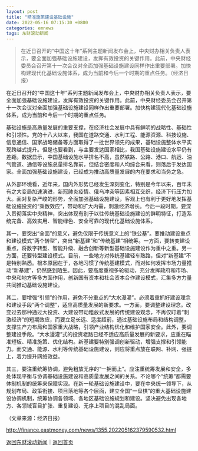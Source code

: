 ```yaml
---
layout: post
title: "精准施策建设基础设施"
date: 2022-05-16 07:15:30 +0800
categories: emnews
tags: 东财滚动新闻
---
```

> 在近日召开的“中国这十年”系列主题新闻发布会上，中央财办相关负责人表示，要全面加强基础设施建设，发挥有效投资的关键作用。此前，中央财经委员会召开第十一次会议对全面加强基础设施建设同样作出重要部署。加快构建现代化基础设施体系，成为当前和今后一个时期的重点任务。（经济日报）

<p>在近日召开的“中国这十年”系列主题新闻发布会上，中央财办相关负责人表示，要全面加强基础设施建设，发挥有效投资的关键作用。此前，中央财经委员会召开第十一次会议对全面加强基础设施建设同样作出重要部署。加快构建现代化基础设施体系，成为当前和今后一个时期的重点任务。</p><p>基础设施是高质量发展的重要支撑，在经济社会发展中具有鲜明的战略性、基础性和引领性。党的十八大以来，我国在道路交通、水利工程、能源资源、科技设施、信息通信、国家战略储备等方面取得了一批世界领先的成果，基础设施整体水平实现跨越式提升。但是也要看到，与主要发达国家相比，我国基础设施建设水平仍有差距。数据显示，中国基础设施水平排名不高，虽然铁路、公路、港口、航运、油气管道、通信等设施总量排名靠前，但结合密度和人均综合来看，则落后于发达国家。全面加强基础设施建设，已经成为推动高质量发展的内在要求和当务之急。</p><p>从外部环境看，近年来，国内外形势已经发生深刻变化，特别是今年以来，百年未有之大变局加速演进，新冠肺炎疫情、俄乌冲突等因素相互交织，经济下行压力加大。面对复杂严峻的形势，全面加强基础设施建设，客观上也有利于更好地发挥基础设施投资的“乘数效应”，带动和扩大内需，刺激经济增长。今后一段时期，要深入贯彻落实中央精神，突出体现有别于以往传统基础设施建设的鲜明特征，打造系统完备、高效实用、智能绿色、安全可靠的现代化基础设施体系。</p><p>其一，要突出“全面”的意义，避免仅限于传统意义上的“铁公基”。要推动建设重点和建设模式“两个转型”，突出“新基建”和“传统基建”相统筹。一方面，要转变建设重点，将数字转型、智能升级、融合创新等新型基础设施建设作为重中之重。另一方面，还要转型建设模式。目前，一些地方对传统基建轻车熟路，但对“新基建”不是特别熟悉。根本原因在于，各地习惯了传统基建模式，而对如何发挥市场力量推动“新基建”，仍然感到陌生。因此，要高度重视多轮驱动，充分发挥政府和市场、中央和地方等多方面作用，创新国有资本和社会资本合作建设模式，汇集多方力量共同推动基础设施建设。</p><p>其二，要增强“引领”的作用，避免不分重点的“大水漫灌”。必须着重抓好建设理念和建设手段“两个调整”，适应高质量发展的新要求。一方面，要调整建设理念。改变过去那种通过大投资、大建设带动粗放式发展的传统建设观念，不再仅盯着“刺激经济”的短期效应，而要立足长远、适度超前，通过基础设施布局和结构调整，支撑生产力布局和国家重大战略，引领产业结构优化和维护国家安全。此外，要调整建设手段。“大水漫灌”式的投资老路已经不适应高质量发展的新要求，应重在瞄准短板、精准施策、优化结构。新基建要特别强调创新驱动，增强支撑和引领能力。而交通、能源、水利等传统基础设施建设，则应将重点放在联网、补网、强链上，着力提升网络效益。</p><p>其三，要注重统筹协调，避免粗放无序的“一拥而上”。应注重统筹发展和安全，多处体现平衡与协调基础设施建设和高质量发展之间的关系。不论哪个“统筹”都需要体制机制的统筹来保障实现。在新一轮基础设施建设中，要在中央统一领导下，从规划布局、政策衔接、项目落地等各个层面，建立全国“一盘棋”的重大基础设施建设协调机制，统筹协调各领域、各地区基础设施规划和建设。坚决避免出现各地方、各领域盲目扩张、重复建设、无序上项目的混乱局面。 </p><p class="em_media">（文章来源：经济日报）</p>

<http://finance.eastmoney.com/news/1355,202205162379590532.html>

[返回东财滚动新闻](//finews.withounder.com/emnews/)｜[返回首页](//finews.withounder.com/)